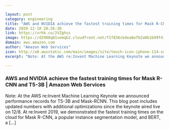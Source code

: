 ```yaml
---

layout: post
category: engineering
title: "AWS and NVIDIA achieve the fastest training times for Mask R-CNN and T5-3B"
date: 2020-12-10 20:26:30
link: https://vrhk.co/2VZghss
image: https://d2908q01vomqb2.cloudfront.net/f1f836cb4ea6efb2a0b1b99f41ad8b103eff4b59/2020/12/09/Mask-RCNN-Tensorflow.jpg
domain: aws.amazon.com
author: "Amazon Web Services"
icon: http://a0.awsstatic.com/main/images/site/touch-icon-iphone-114-smile.png
excerpt: "Note: At the AWS re:Invent Machine Learning Keynote we announced performance records for T5-3B and Mask-RCNN. This blog post includes updated numbers with additional optimizations since the keynote aired live on 12/8. At re:Invent 2019, we demonstrated the fastest training times on the cloud for Mask R-CNN, a popular instance segmentation model, and BERT, a […]"

---
```


### AWS and NVIDIA achieve the fastest training times for Mask R-CNN and T5-3B | Amazon Web Services

Note: At the AWS re:Invent Machine Learning Keynote we announced performance records for T5-3B and Mask-RCNN. This blog post includes updated numbers with additional optimizations since the keynote aired live on 12/8. At re:Invent 2019, we demonstrated the fastest training times on the cloud for Mask R-CNN, a popular instance segmentation model, and BERT, a […]